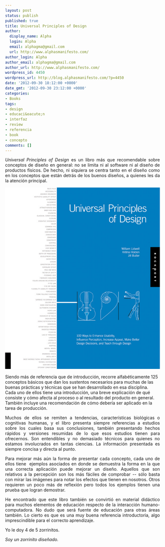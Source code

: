 ```yaml
---
layout: post
status: publish
published: true
title: Universal Principles of Design
author:
  display_name: Alpha
  login: Alpha
  email: alphagma@gmail.com
  url: http://www.alphasmanifesto.com/
author_login: Alpha
author_email: alphagma@gmail.com
author_url: http://www.alphasmanifesto.com/
wordpress_id: 4450
wordpress_url: http://blog.alphasmanifesto.com/?p=4450
date: '2012-09-30 18:12:00 +0000'
date_gmt: '2012-09-30 23:12:00 +0000'
categories:
- Books
tags:
- design
- educaci&oacute;n
- interfaz
- review
- referencia
- book
- concepto
comments: []
---
```

<p style="text-align: justify;"><em>Universal Principles of Design</em> es un libro m&aacute;s que recomendable sobre conceptos de dise&ntilde;o en general: no se limita ni al software ni al dise&ntilde;o de productos f&iacute;sicos. De hecho, ni siquiera se centra tanto en el dise&ntilde;o como en los conceptos que est&aacute;n detr&aacute;s de los buenos dise&ntilde;os, a quienes les da la atenci&oacute;n principal.</p>
<p style="text-align: justify;"><!--more--></p>

![](/assets/universalprinicplesofdesign.jpg)

Siendo m&aacute;s de referencia que de introducci&oacute;n, recorre alfab&eacute;ticamente 125 conceptos b&aacute;sicos que dan los sustentos necesarios para muchas de las buenas pr&aacute;cticas y t&eacute;cnicas que se han desarrollado en esa disciplina. Cada uno de ellos tiene una introducci&oacute;n, una breve explicaci&oacute;n de qu&eacute; consiste y c&oacute;mo afecta al proceso o al resultado del producto en general. Tambi&eacute;n incluye una recomendaci&oacute;n de c&oacute;mo deber&iacute;a ser aplicado en la tarea de producci&oacute;n.

<p style="text-align: justify;">Muchos de ellos se remiten a tendencias, caracter&iacute;sticas biol&oacute;gicas o cognitivas humanas, y el libro presenta siempre referencias a estudios sobre los cuales basa sus conclusiones, tambi&eacute;n presentando hechos r&aacute;pidos y versiones resumidas de lo que esos estudios tienen para ofrecernos. Son entendibles y no demasiado t&eacute;cnicos para quienes no estamos involucrados en tantas ciencias.&nbsp;La informaci&oacute;n presentada es siempre concisa y directa al punto.</p>
<p style="text-align: justify;">Para mejorar m&aacute;s a&uacute;n la forma de presentar cada concepto, cada uno de ellos tiene &nbsp;ejemplos asociados en donde se demuestra la forma en la que una correcta aplicaci&oacute;n puede mejorar un dise&ntilde;o. Aquellos que son relativos a la percepci&oacute;n son los m&aacute;s f&aacute;ciles de comprobar -- s&oacute;lo basta con mirar las im&aacute;genes para notar los efectos que tienen en nosotros. Otros requieren un poco m&aacute;s de reflexi&oacute;n pero todos los ejemplos tienen una prueba que logran demostrar.</p>
<p style="text-align: justify;">He encontrado que este libro tambi&eacute;n se convirti&oacute; en material did&aacute;ctico para muchos elementos de educaci&oacute;n respecto de la interacci&oacute;n humano-computadora. No dudo que ser&aacute; fuente de educaci&oacute;n para otras &aacute;reas tambi&eacute;n. Lo cierto es que es una muy buena referencia introductoria, algo imprescindible para el correcto aprendizaje.</p>
<p style="text-align: justify;">Yo le doy 4 de 5 zorrinitos.</p>
<p style="text-align: justify;"><em>Soy un zorrinito dise&ntilde;ado.</em></p>
